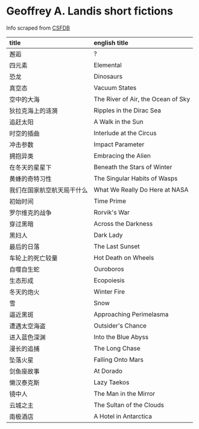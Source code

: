 # Geoffrey A. Landis short fictions

Info scraped from [CSFDB](https://csfdb.scifi-wiki.com/people/754)


| title                      | english title                      |
|:---------------------------|:-----------------------------------|
| 邂逅                       | ?                                  |
| 四元素                     | Elemental                          |
| 恐龙                       | Dinosaurs                          |
| 真空态                     | Vacuum States                      |
| 空中的大海                 | The River of Air, the Ocean of Sky |
| 狄拉克海上的涟漪           | Ripples in the Dirac Sea           |
| 追赶太阳                   | A Walk in the Sun                  |
| 时空的插曲                 | Interlude at the Circus            |
| 冲击参数                   | Impact Parameter                   |
| 拥抱异类                   | Embracing the Alien                |
| 在冬天的星星下             | Beneath the Stars of Winter        |
| 黄蜂的奇特习性             | The Singular Habits of Wasps       |
| 我们在国家航空航天局干什么 | What We Really Do Here at NASA     |
| 初始时间                   | Time Prime                         |
| 罗尔维克的战争             | Rorvik's War                       |
| 穿过黑暗                   | Across the Darkness                |
| 黑妇人                     | Dark Lady                          |
| 最后的日落                 | The Last Sunset                    |
| 车轮上的死亡较量           | Hot Death on Wheels                |
| 自噬自生蛇                 | Ouroboros                          |
| 生态形成                   | Ecopoiesis                         |
| 冬天的炮火                 | Winter Fire                        |
| 雪                         | Snow                               |
| 逼近黑斑                   | Approaching Perimelasma            |
| 遭遇太空海盗               | Outsider's Chance                  |
| 进入蓝色深渊               | Into the Blue Abyss                |
| 漫长的追捕                 | The Long Chase                     |
| 坠落火星                   | Falling Onto Mars                  |
| 剑鱼座故事                 | At Dorado                          |
| 懒汉泰克斯                 | Lazy Taekos                        |
| 镜中人                     | The Man in the Mirror              |
| 云城之主                   | The Sultan of the Clouds           |
| 南极酒店                   | A Hotel in Antarctica              |
